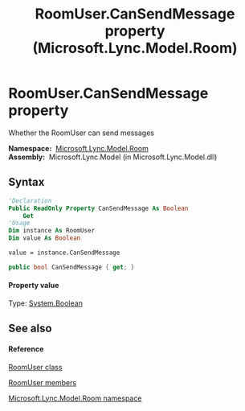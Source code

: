 ﻿---
title: RoomUser.CanSendMessage property  (Microsoft.Lync.Model.Room)
TOCTitle: 'CanSendMessage property '
ms:assetid: P:Microsoft.Lync.Model.Room.RoomUser.CanSendMessage_DI_3_UC_OCS14MrefLyncWPF
ms:mtpsurl: https://msdn.microsoft.com/en-us/library/microsoft.lync.model.room.roomuser.cansendmessage_di_3_uc_ocs14mreflyncwpf(v=office.15)
ms:contentKeyID: 48598780
ms.date: 07/28/2014
mtps_version: v=office.15
f1_keywords:
- Microsoft.Lync.Model.Room.RoomUser.CanSendMessage
dev_langs:
- CSharp
- JScript
- VB
- other
---

# RoomUser.CanSendMessage property

Whether the RoomUser can send messages

**Namespace:**  [Microsoft.Lync.Model.Room](microsoft-lync-model-room-namespace_2.md)  
**Assembly:**  Microsoft.Lync.Model (in Microsoft.Lync.Model.dll)

## Syntax

``` vb
'Declaration
Public ReadOnly Property CanSendMessage As Boolean
    Get
'Usage
Dim instance As RoomUser
Dim value As Boolean

value = instance.CanSendMessage
```

``` csharp
public bool CanSendMessage { get; }
```

#### Property value

Type: [System.Boolean](http://msdn2.microsoft.com/en-us/library/a28wyd50)  

## See also

#### Reference

[RoomUser class](roomuser-class-microsoft-lync-model-room_2.md)

[RoomUser members](roomuser-members-microsoft-lync-model-room_2.md)

[Microsoft.Lync.Model.Room namespace](microsoft-lync-model-room-namespace_2.md)

